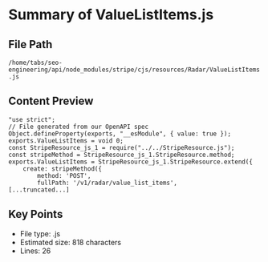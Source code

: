 # Summary of ValueListItems.js
  
## File Path
`/home/tabs/seo-engineering/api/node_modules/stripe/cjs/resources/Radar/ValueListItems.js`

## Content Preview
```
"use strict";
// File generated from our OpenAPI spec
Object.defineProperty(exports, "__esModule", { value: true });
exports.ValueListItems = void 0;
const StripeResource_js_1 = require("../../StripeResource.js");
const stripeMethod = StripeResource_js_1.StripeResource.method;
exports.ValueListItems = StripeResource_js_1.StripeResource.extend({
    create: stripeMethod({
        method: 'POST',
        fullPath: '/v1/radar/value_list_items',
[...truncated...]
```

## Key Points
- File type: .js
- Estimated size: 818 characters
- Lines: 26
